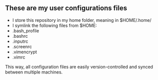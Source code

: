 These are my user configurations files
--------------------------------------

* I store this repository in my home folder, meaning in $HOME/.home/
* I symlink the following files from $HOME:
 * .bash_profile
 * .bashrc
 * .inputrc
 * .screenrc
 * .vimencrypt
 * .vimrc

This way, all configuration files are easily version-controlled and synced between multiple machines.